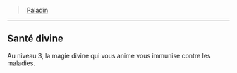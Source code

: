﻿---
!ClassFeatureItem
Id: paladin_hd.md#santé-divine
ParentLink: paladin_hd.md#paladin
Name: Santé divine
ParentName: Paladin
NameLevel: 2
Attributes:
  Name: Santé divine
  Markdown: >+
    ## <!--Name-->Santé divine<!--/Name-->


    Au niveau 3, la magie divine qui vous anime vous immunise contre les maladies.

  Description: >+
    Au niveau 3, la magie divine qui vous anime vous immunise contre les maladies.

AttributesDictionary: >+
  Name: Santé divine

  Markdown: >+

    ## <!--Name-->Santé divine<!--/Name-->





    Au niveau 3, la magie divine qui vous anime vous immunise contre les maladies.



  Description: >+

    Au niveau 3, la magie divine qui vous anime vous immunise contre les maladies.



Description: >+
  Au niveau 3, la magie divine qui vous anime vous immunise contre les maladies.

---
> [Paladin](hd_paladin.md)

---

## Santé divine

Au niveau 3, la magie divine qui vous anime vous immunise contre les maladies.

